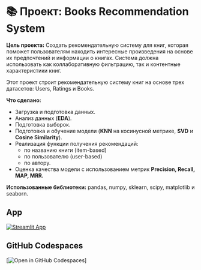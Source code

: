 # 📚 Проект: Books Recommendation System

**Цель проекта:**
Создать рекомендательную систему для книг, которая поможет пользователям находить интересные произведения на основе их предпочтений и информации о книгах. Система должна использовать как коллаборативную фильтрацию, так и контентные характеристики книг.

Этот проект строит рекомендательную систему книг на основе трех датасетов: Users, Ratings и Books.

**Что сделано:**
- Загрузка и подготовка данных.
- Анализ данных (**EDA**).
- Подготовка выборок.
- Подготовка и обучение модели (**KNN** на косинусной метрике, **SVD** и **Cosine Similarity**).
- Реализация функции получения рекомендаций:
    - по названию книги (item-based)
    - по пользователю (user-based)
    - по автору.
- Оценка качества модели с использованием метрик **Precision, Recall, MAP, MRR.**

**Использованные библиотеки:** pandas, numpy, sklearn, scipy, matplotlib и seaborn.


## App

[![Streamlit App](https://static.streamlit.io/badges/streamlit_badge_black_white.svg)](https://nextbook.streamlit.app/)

## GitHub Codespaces

[![Open in GitHub Codespaces](https://[github.com/codespaces/badge.svg](https://github.com/MadIsoev/book_recommendation_system))]

